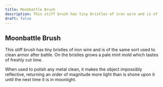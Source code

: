 ```yaml
---
title: Moonbattle Brush
description: This stiff brush has tiny bristles of iron wire and is of the same sort used to clean armor after battle. On the bristles grows a pale mint mold which tastes of freshly cut lime....
draft: false
---
```


## Moonbattle Brush

This stiff brush has tiny bristles of iron wire and is of the same sort used to clean armor after battle. On the bristles grows a pale mint mold which tastes of freshly cut lime.

When used to polish any metal clean, it makes the object impossibly reflective, returning an order of magnitude more light than is shone upon it until the next time it is in moonlight.
